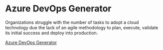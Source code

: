 
# Azure DevOps Generator

Organizations struggle with the number of tasks to adopt a cloud technology due the lack of an agile methodology to plan, execute,  validate its initial success and deploy into production.

[Azure DevOps Generator](https://azuredevopsdemogenerator.azurewebsites.net/)
